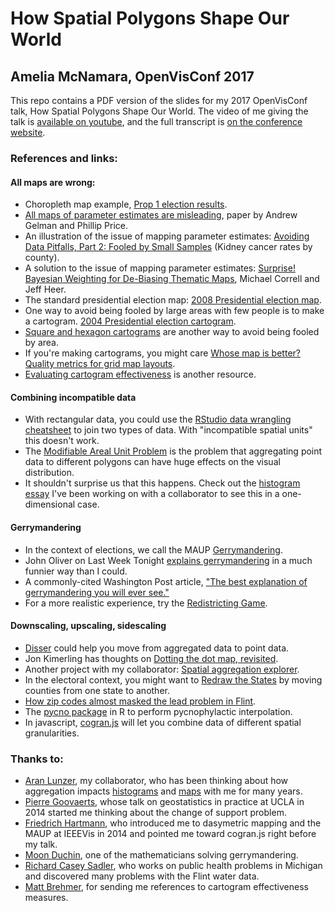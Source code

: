 # How Spatial Polygons Shape Our World
## Amelia McNamara, OpenVisConf 2017

This repo contains a PDF version of the slides for my 2017 OpenVisConf talk, How Spatial Polygons Shape Our World. The video of me giving the talk is [available on youtube](https://www.youtube.com/watch?v=wn5larsRHro), and the full transcript is [on the conference website](https://openvisconf.com/files/transcripts/OpenVis_Amelia_McNamara.txt).

### References and links:

#### All maps are wrong:
- Choropleth map example, [Prop 1 election results](https://www.flickr.com/photos/viriyincy/13988403042/in/photolist-nj7dSN-7m2b-5zw5MQ-8UCreo-axnnhd-an24ax-9EfLhX-fAaYES-7rnv-iGuuTo-iGtTGR-iGvtUs-edPtj8-482zRm-hXL359-Ew8CM3-9F6L4C-drZNsk-9kzFYA-nEhkKH-7Wp2Rk-drdZCY-93V7Tf-nNtgXA-yB85qM-dtahrN-zguDMT-zwVDzb-5VZdKf-zvGoTy-5wKw7m-5BfZdA-y621-rRsi4-2DvmA-5zrNhR-jgpED-9FEhvg-8waRV-5zw5L7-oRDEcs-dhgAuh-7Yeuhj-7YewZ3-9EWQ3h-7FMbCj-5zkEBN-5zksaj-5EfFs9-4qyp68).
- [All maps of parameter estimates are misleading](http://bit.ly/AllMaps), paper by Andrew Gelman and Phillip Price.
- An illustration of the issue of mapping parameter estimates: [Avoiding Data Pitfalls, Part 2: Fooled by Small Samples](http://dataremixed.com/2015/01/avoiding-data-pitfalls-part-2/) (Kidney cancer rates by county).
- A solution to the issue of mapping parameter estimates: [Surprise! Bayesian Weighting for De-Biasing Thematic Maps](http://bit.ly/SurpriseMaps), Michael Correll and Jeff Heer.
- The standard presidential election map: [2008 Presidential election map](http://www.nytimes.com/elections/2008/results/president/map.html).
- One way to avoid being fooled by large areas with few people is to make a cartogram. [2004 Presidential election cartogram](https://commons.wikimedia.org/w/index.php?curid=10523106).
- [Square and hexagon cartograms](http://blog.apps.npr.org/2015/05/11/hex-tile-maps.html) are another way to avoid being fooled by area.
- If you're making cartograms, you might care [Whose map is better? Quality metrics for grid map layouts](https://medium.com/@kristw/whose-grid-map-is-better-quality-metrics-for-grid-map-layouts-e3d6075d9e80).
- [Evaluating cartogram effectiveness](https://arxiv.org/pdf/1504.02218.pdf) is another resource.

#### Combining incompatible data
- With rectangular data, you could use the [RStudio data wrangling cheatsheet](https://www.rstudio.com/resources/cheatsheets/) to join two types of data. With "incompatible spatial units" this doesn't work.
- The [Modifiable Areal Unit Problem](http://gispopsci.org/maup/) is the problem that aggregating point data to different polygons can have huge effects on the visual distribution. 
- It shouldn't surprise us that this happens. Check out the [histogram essay](http://tinlizzie.org/histograms/) I've been working on with a collaborator to see this in a one-dimensional case.

#### Gerrymandering
- In the context of elections, we call the MAUP [Gerrymandering](https://commons.wikimedia.org/w/index.php?curid=6030613).
- John Oliver on Last Week Tonight [explains gerrymandering](http://bit.ly/LWT_gerrymandering) in a much funnier way than I could.
- A commonly-cited Washington Post article, ["The best explanation of gerrymandering you will ever see."](https://www.washingtonpost.com/news/wonk/wp/2015/03/01/this-is-the-best-explanation-of-gerrymandering-you-will-ever-see)
- For a more realistic experience, try the [Redistricting Game](http://redistrictinggame.org/).

#### Downscaling, upscaling, sidescaling
- [Disser](http://conveyal.com/blog/2014/04/08/aggregate-disser) could help you move from aggregated data to point data.
- Jon Kimerling has thoughts on [Dotting the dot map, revisited](http://downloads2.esri.com/MappingCenter2007/resources/presentations/Kimerling_2008_UR_Colloquium.pdf).
- Another project with my collaborator: [Spatial aggregation explorer](http://www.bit.ly/spatial_agg).
- In the electoral context, you might want to [Redraw the States](http://kevinhayeswilson.com/redraw/) by moving counties from one state to another.
- [How zip codes almost masked the lead problem in Flint](http://theconversation.com/how-zip-codes-nearly-masked-the-lead-problem-in-flint-65626).
- The [pycno package](https://cran.r-project.org/web/packages/pycno/index.html) in R to perform pycnophylactic interpolation. 
- In javascript, [cogran.js](https://github.com/berlinermorgenpost/cogran) will let you combine data of different spatial granularities. 



### Thanks to:
- [Aran Lunzer](http://www.vpri.org/html/team_bios/aran_lunzer.htm), my collaborator, who has been thinking about how aggregation impacts [histograms](http://tinlizzie.org/histograms/) and [maps](http://www.bit.ly/spatial_agg) with me for many years. 
- [Pierre Goovaerts](https://sites.google.com/site/goovaertspierre/), whose talk on geostatistics in practice at UCLA in 2014 started me thinking about the change of support problem.
- [Friedrich Hartmann](https://twitter.com/mxfh), who introduced me to dasymetric mapping and the MAUP at IEEEVis in 2014 and pointed me toward cogran.js right before my talk.
- [Moon Duchin](http://www.chronicle.com/article/Meet-the-Math-Professor/239260), one of the mathematicians solving gerrymandering.
- [Richard Casey Sadler](https://chmfamilymedicine.msu.edu/directory/rick-sadler-phd), who works on public health problems in Michigan and discovered many problems with the Flint water data.
- [Matt Brehmer](https://twitter.com/mattbrehmer), for sending me references to cartogram effectiveness measures.
